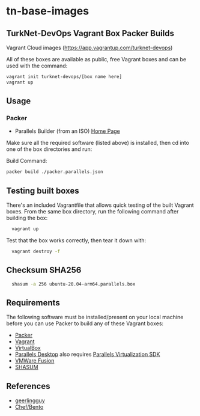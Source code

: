# tn-base-images

## TurkNet-DevOps Vagrant Box Packer Builds

Vagrant Cloud images (https://app.vagrantup.com/turknet-devops)

All of these boxes are available as public, free Vagrant boxes and can be used with the command:

```bash
vagrant init turknet-devops/[box name here]
vagrant up
```

## Usage

### Packer

- Parallels Builder (from an ISO) [Home Page](https://www.packer.io/plugins/builders/parallels/iso)

Make sure all the required software (listed above) is installed, then cd into one of the box directories and run:

Build Command:

```bash
packer build ./packer.parallels.json
```

## Testing built boxes

There's an included Vagrantfile that allows quick testing of the built Vagrant boxes. From the same box directory, run the following command after building the box:

```bash
  vagrant up
```

Test that the box works correctly, then tear it down with:

```bash
  vagrant destroy -f
```

## Checksum SHA256

```bash
  shasum -a 256 ubuntu-20.04-arm64.parallels.box
```


## Requirements

The following software must be installed/present on your local machine before you can use Packer to build any of these Vagrant boxes:

- [Packer](http://www.packer.io/)
- [Vagrant](http://vagrantup.com/)
- [VirtualBox](https://www.virtualbox.org/)
- [Parallels Desktop](https://www.parallels.com/products/desktop/) also requires [Parallels Virtualization SDK](https://www.parallels.com/products/desktop/download/)
- [VMWare Fusion](https://www.vmware.com/products/fusion.html)
- [SHASUM](https://www.commandlinux.com/man-page/man1/shasum.1.html)

## References

- [geerlingguy](https://github.com/geerlingguy/packer-boxes)
- [Chef/Bento](https://github.com/chef/bento)


